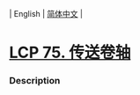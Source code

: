 | English | [简体中文](README.md) |

# [LCP 75. 传送卷轴](https://leetcode.cn/problems/rdmXM7)
 ### Description
